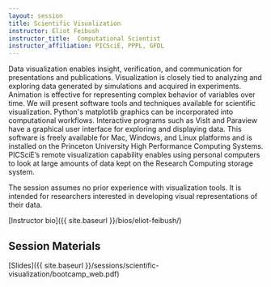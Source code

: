 ```yaml
---
layout: session
title: Scientific Visualization
instructor: Eliot Feibush
instructor_title:  Computational Scientist
instructor_affiliation: PICSciE, PPPL, GFDL
---
```


Data visualization enables insight, verification, and communication for presentations and publications.  Visualization is closely tied to analyzing and exploring data generated by simulations and acquired in experiments.  Animation is effective for representing complex behavior of variables over time. We will present software tools and techniques available for scientific visualization.  Python's matplotlib graphics can be incorporated into computational workflows. Interactive programs such as VisIt and Paraview have a graphical user interface for exploring and displaying data.  This software is freely available for Mac, Windows, and Linux platforms and is installed on the Princeton University High Performance Computing Systems. PICSciE’s remote visualization capability enables using personal computers to look at large amounts of data kept on the Research Computing storage system.

The session assumes no prior experience with visualization tools. It is intended for researchers interested in developing visual representations of their data.


[Instructor bio]({{ site.baseurl }}/bios/eliot-feibush/)  

## Session Materials ##
[Slides]({{ site.baseurl }}/sessions/scientific-visualization/bootcamp_web.pdf)  
